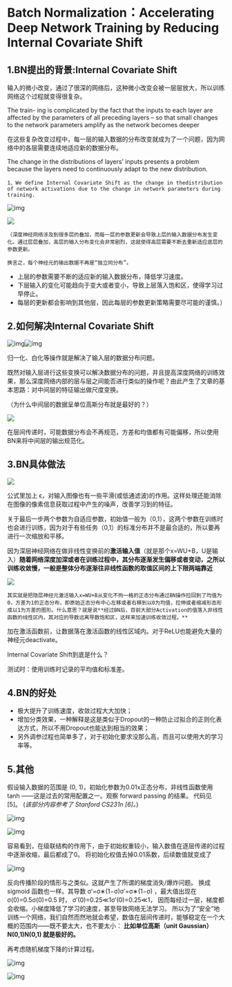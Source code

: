 # Batch Normalization：Accelerating Deep Network Training by Reducing Internal Covariate Shift

## 1.BN提出的背景:Internal Covariate Shift

输入的微小改变，通过了很深的网络后，这种微小改变会被一层层放大，所以训练网络这个过程就变得很复杂。

The train- ing is complicated by the fact that the inputs to each layer are affected by the parameters of all preceding layers – so that small changes to the network parameters amplify as the network becomes deeper

在这些复杂改变过程中，每一层的输入数据的分布改变就成为了一个问题，因为网络中的各层需要连续地适应新的数据分布。

The change in the distributions of layers’ inputs presents a problem because the layers need to continuously adapt to the new distribution.

	1、We define Internal Covariate Shift as the change in thedistribution of network activations due to the change in network parameters during training.

![img](./9.JPG)

![](./11.JPG)



	（深度神经网络涉及到很多层的叠加，而每一层的参数更新会导致上层的输入数据分布发生变化。通过层层叠加，高层的输入分布变化会非常剧烈，这就使得高层需要不断去重新适应底层的参数更新。

	换言之，每个神经元的输出数据不再是“独立同分布”。

- 上层的参数需要不断的适应新的输入数据分布，降低学习速度。  
- 下层输入的变化可能趋向于变大或者变小，导致上层落入饱和区，使得学习过早停止。  
- 每层的更新都会影响到其他层，因此每层的参数更新策略需要尽可能的谨慎。）



## 2.如何解决Internal Covariate Shift



![img](./5.png)![img](./4.png)

归一化、白化等操作就是解决了输入层的数据分布问题。



既然对输入层进行这些变换可以解决数据分布的问题，并且提高深度网络的训练效果，那么深度网络内部的层与层之间能否进行类似的操作呢？由此产生了文章的基本思路：对中间层的特征输出做尺度变换。

（为什么中间层的数据呈单位高斯分布就是最好的？）

![](./6.JPG)



在层间传递时，可能数据分布会不再规范，方差和均值都有可能偏移，所以使用BN来将中间层的输出规范化。





## 3.BN具体做法

![](./7.JPG)



公式里加上 ϵ，对输入图像也有一些平滑(或低通滤波)的作用。这样处理还能消除在图像的像素信息获取过程中产生的噪声，改善学习到的特征。

关于最后一步两个参数为自适应参数，初始值一般为（0,1），这两个参数在训练时也会进行训练，因为对于有些任务（0,1）的标准分布并不是最合适的，所以要再进行一次缩放和平移。



因为深层神经网络在做非线性变换前的**激活输入值**（就是那个x=WU+B，U是输入）**随着网络深度加深或者在训练过程中，其分布逐渐发生偏移或者变动，之所以训练收敛慢，一般是整体分布逐渐往非线性函数的取值区间的上下限两端靠近**

![](./10.png)

	其实就是把隐层神经元激活输入x=WU+B从变化不拘一格的正态分布通过BN操作拉回到了均值为0，方差为1的正态分布，即原始正态分布中心左移或者右移到以0为均值，拉伸或者缩减形态形成以1为方差的图形。什么意思？就是说**经过BN后，目前大部分Activation的值落入非线性函数的线性区内，其对应的导数远离导数饱和区，这样来加速训练收敛过程。**



加在激活函数前，让数据落在激活函数的线性区域内。对于ReLU也能避免大量的神经元deactivate。



Internal Covariate Shift到底是什么？

测试时：使用训练时记录的平均值和标准差。

## 4.BN的好处

- 极大提升了训练速度，收敛过程大大加快；
- 增加分类效果，一种解释是这是类似于Dropout的一种防止过拟合的正则化表达方式，所以不用Dropout也能达到相当的效果；
- 另外调参过程也简单多了，对于初始化要求没那么高，而且可以使用大的学习率等。







## 5.其他



假设输入数据的范围是 (0, 1)，初始化参数为0.01x正态分布，非线性函数使用 tanh ——这是过去的常用配置之一。观察 forward passing 的结果。 
代码见[5]。 
(*该部分内容参考了 Stanford CS231n [6]。*)

![img](./1.png)

![img](./2.png)

容易看到，在级联结构的作用下，由于初始权重较小，输入数值在逐层传递的过程中逐渐收缩，最后都成了0。 
将初始化权值去掉0.01系数，后续数值就变成了

![img](./3.png)



反向传播阶段的情形与之类似。这就产生了所谓的梯度消失/爆炸问题。 
换成 sigmoid 函数也一样。其导数 σ′=σ∗(1−σ)σ′=σ∗(1−σ) ，最大值出现在 σ(0)=0.5σ(0)=0.5 时， σ′(0)=0.25≪1σ′(0)=0.25≪1， 因而每经过一层，梯度都会收缩。小梯度降低了学习的速度，甚至导致网络无法学习。 
所以为了“安全”地训练一个网络，我们自然而然地就会希望，数值在层间传递时，能够稳定在一个大概的范围内——既不要太大，也不要太小： 
**比如单位高斯（unit Gaussian） N(0,1)N(0,1) 就是极好的。**



再考虑随机梯度下降的计算过程。

![img](./1.gif)

![img](./2.gif)





##  


